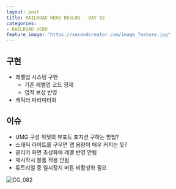 ```yaml
---
layout: post
title: RAILROAD HERO DEVLOG - DAY 82
categories:
- RAILROAD HERO
feature_image: "https://secondcreator.com/image_feature.jpg"
---
```


## 구현
- 레벨업 시스템 구현
  - 기존 레벨업 코드 정제
  - 업적 보상 반영
- 캐릭터 파라미터화

## 이슈
- UMG 구성 위젯의 뷰포트 포지션 구하는 방법?
- 스태틱 라이트를 구우면 맵 용량이 매우 커지는 듯?
- 클리어 화면 초상화에 레벨 반영 안됨
- 재시작시 블룸 적용 안됨
- 튜토리얼 중 일시정지 버튼 비활성화 필요

![CG_082](https://secondcreator.com/blog/imgs/CG_082.PNG)
